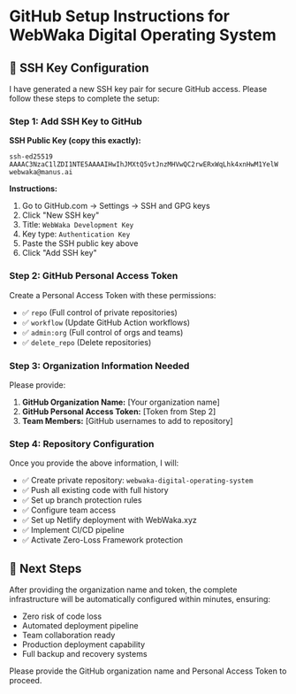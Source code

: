 # GitHub Setup Instructions for WebWaka Digital Operating System

## 🔑 SSH Key Configuration

I have generated a new SSH key pair for secure GitHub access. Please follow these steps to complete the setup:

### Step 1: Add SSH Key to GitHub

**SSH Public Key (copy this exactly):**
```
ssh-ed25519 AAAAC3NzaC1lZDI1NTE5AAAAIHwIhJMXtQ5vtJnzMHVwQC2rwERxWqLhk4xnHwM1YelW webwaka@manus.ai
```

**Instructions:**
1. Go to GitHub.com → Settings → SSH and GPG keys
2. Click "New SSH key"
3. Title: `WebWaka Development Key`
4. Key type: `Authentication Key`
5. Paste the SSH public key above
6. Click "Add SSH key"

### Step 2: GitHub Personal Access Token

Create a Personal Access Token with these permissions:
- ✅ `repo` (Full control of private repositories)
- ✅ `workflow` (Update GitHub Action workflows)  
- ✅ `admin:org` (Full control of orgs and teams)
- ✅ `delete_repo` (Delete repositories)

### Step 3: Organization Information Needed

Please provide:
1. **GitHub Organization Name:** [Your organization name]
2. **GitHub Personal Access Token:** [Token from Step 2]
3. **Team Members:** [GitHub usernames to add to repository]

### Step 4: Repository Configuration

Once you provide the above information, I will:
- ✅ Create private repository: `webwaka-digital-operating-system`
- ✅ Push all existing code with full history
- ✅ Set up branch protection rules
- ✅ Configure team access
- ✅ Set up Netlify deployment with WebWaka.xyz
- ✅ Implement CI/CD pipeline
- ✅ Activate Zero-Loss Framework protection

## 🚀 Next Steps

After providing the organization name and token, the complete infrastructure will be automatically configured within minutes, ensuring:
- Zero risk of code loss
- Automated deployment pipeline
- Team collaboration ready
- Production deployment capability
- Full backup and recovery systems

Please provide the GitHub organization name and Personal Access Token to proceed.

